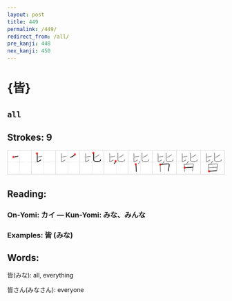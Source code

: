 ```yaml
---
layout: post
title: 449
permalink: /449/
redirect_from: /all/
pre_kanji: 448
nex_kanji: 450
---
```


# {皆}

## `all`

## Strokes: 9

<div class="stroke"><img src="../images/E79A86.png" /></div>

## Reading:

### On-Yomi: カイ &mdash; Kun-Yomi: みな、みんな

### Examples: 皆 (みな)

## Words:

皆(みな): all, everything

皆さん(みなさん): everyone
